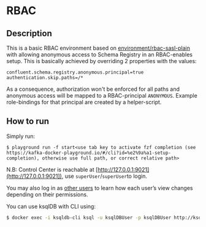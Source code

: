 # RBAC

## Description

This is a basic RBAC environment based on [environment/rbac-sasl-plain](https://github.com/vdesabou/kafka-docker-playground/tree/master/environment/rbac-sasl-plain) with allowing anonymous access to Schema Registry in an RBAC-enables setup. This is basically achieved by overriding 2 properties with the values:
```
confluent.schema.registry.anonymous.principal=true
authentication.skip.paths=/*
```
As a consequence, authorization won't be enforced for all paths and anonymous access will be mapped to a RBAC-principal `ANONYMOUS`. Example role-bindings for that principal are created by a helper-script. 

## How to run

Simply run:

```
$ playground run -f start<use tab key to activate fzf completion (see https://kafka-docker-playground.io/#/cli?id=%e2%9a%a1-setup-completion), otherwise use full path, or correct relative path>
```

N.B: Control Center is reachable at [http://127.0.0.1:9021](http://127.0.0.1:9021]), use `superUser`/`superUser`to login.

You may also log in as [other users](https://github.com/confluentinc/cp-demo/tree/5.4.1-post/scripts//security/ldap_users) to learn how each user’s view changes depending on their permissions.

You can use ksqlDB with CLI using:

```bash
$ docker exec -i ksqldb-cli ksql -u ksqlDBUser -p ksqlDBUser http://ksqldb-server:8088
```